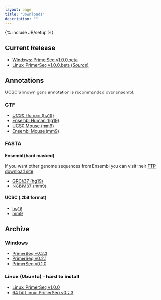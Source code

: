 ```yaml
---
layout: page
title: "Downloads"
description: ""
---
```

{% include JB/setup %}

## Current Release

* [Windows: PrimerSeq v1.0.0.beta](http://sourceforge.net/projects/primerseq/files/PrimerSeq/PrimerSeq.1.0.0.beta.win32.exe/download)
* [Linux: PrimerSeq v1.0.0.beta (*Source*)](https://github.com/ctokheim/PrimerSeq/archive/v1.0.0.beta.tar.gz)

## Annotations

UCSC's known gene annotation is recommended over ensembl.

### GTF

* [UCSC Human (hg19)](http://sourceforge.net/projects/primerseq/files/GTF/Homo_sapiens.knownGene.hg19.sorted.withGenes.gtf.gz/download)
* [Ensembl Human (hg19)](http://sourceforge.net/projects/primerseq/files/GTF/Homo_sapiens.GRCh37.69.sorted.gtf.gz/download)
* [UCSC Mouse (mm9)](http://sourceforge.net/projects/primerseq/files/GTF/Mus_musculus.knownGene.mm9.sorted.withGenes.gtf.gz/download)
* [Ensembl Mouse (mm9)](http://sourceforge.net/projects/primerseq/files/GTF/Mus_musculus.GRCm38.69.sorted.gtf.gz/download)

### FASTA

#### Ensembl (hard masked)

If you want other genome sequences from Ensembl you can visit their [FTP download site](www.ensembl./info/data/ftp).

* [GRCh37 (hg19)](ftp://ftp.ensembl.org/pub/release-69/fasta/homo_sapiens/dna/Homo_sapiens.GRCh37.69.dna_rm.primary_assembly.fa.gz)
* [NCBIM37 (mm9)](ftp://ftp.ensembl.org/pub/release-67/fasta/mus_musculus/dna/Mus_musculus.NCBIM37.67.dna_rm.toplevel.fa.gz)

#### UCSC (.2bit format)

* [hg19](http://hgdownload.cse.ucsc.edu/goldenPath/hg19/bigZips/hg19.2bit)
* [mm9](http://hgdownload.cse.ucsc.edu/goldenPath/mm9/bigZips/mm9.2bit)

## Archive

### Windows

* [PrimerSeq v0.2.2](http://sourceforge.net/projects/primerseq/files/PrimerSeq/PrimerSeq.win32.0.2.2.exe/download)
* [PrimerSeq v0.2.1](http://sourceforge.net/projects/primerseq/files/PrimerSeq/PrimerSeq.win32.0.2.1.exe/download)
* [PrimerSeq v0.1.0](http://sourceforge.net/projects/primerseq/files/PrimerSeq/PrimerSeq.win32.0.1.0.exe/download)

### Linux (Ubuntu) - hard to install

* [Linux: PrimerSeq v1.0.0](http://sourceforge.net/projects/primerseq/files/PrimerSeq/PrimerSeq.1.0.0.linux.i386.tgz/download)
* [64 bit Linux: PrimerSeq v0.2.3](http://sourceforge.net/projects/primerseq/files/PrimerSeq/PrimerSeq.debian.x64.0.2.3.tgz/download)
